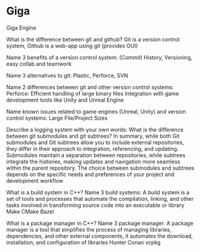 # Giga
Giga Engine

What is the difference between git and github?
Git is a version control system, Github is a web-app using git (provides GUI)

Name 3 benefits of a version control system:
(Commit) History, Versioning, easy collab and teamwork

Name 3 alternatives to git:
Plastic, Perforce, SVN

Name 2 differences between git and other version control systems:
Perforce: Efficient handling of large binary files
          Integration with game development tools like Unity and Unreal Engine

Name known issues related to game engines (Unreal, Unity) and version control systems:
Large File/Project Sizes

Describe a logging system with your own words:
What is the difference between git submodules and git subtrees?
In summary, while both Git submodules and Git subtrees allow you to include external repositories, they differ in their approach to integration, referencing, and updating. Submodules maintain a separation between repositories, while subtrees integrate the histories, making updates and navigation more seamless within the parent repository. The choice between submodules and subtrees depends on the specific needs and preferences of your project and development workflow

What is a build system in C++? Name 3 build systems:
A build system is a set of tools and processes that automate the compilation, linking, and other tasks involved in transforming source code into an executable or library
Make
CMake
Bazel

What is a package manager in C++? Name 3 package manager:
A package manager is a tool that simplifies the process of managing libraries, dependencies, and other external components, it automates the download, installation, and configuration of libraries
Hunter
Conan
vcpkg
